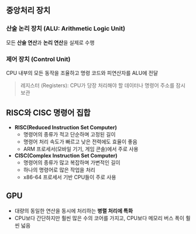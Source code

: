 ## 중앙처리 장치

### 산술 논리 장치 (ALU: Arithmetic Logic Unit)

모든 **산술 연산**과 **논리 연산**을 실제로 수행

### **제어 장치 (Control Unit)**

CPU 내부의 모든 동작을 조율하고 명령 코드와 피연산자를 ALU에 전달

> 레지스터 (Registers): CPU가 당장 처리해야 할 데이터나 명령어 주소를 잠시 보관
> 

## RISC와 CISC 명령어 집합

- **RISC(Reduced Instruction Set Computer)**
    - 명령어의 종류가 적고 단순하며 고정된 길이
    - 명령어 처리 속도가 빠르고 낮은 전력에도 효율이 좋음
    - ARM 프로세서(모바일 기기, 게임 콘솔)에서 주로 사용
- **CISC(Complex Instruction Set Computer)**
    - 명령어의 종류가 많고 복잡하며 가변적인 길이
    - 하나의 명령어로 많은 작업을 처리
    - x86-64 프로세서 기반 CPU들이 주로 사용

## GPU

- 대량의 동일한 연산을 동시에 처리하는 **병렬 처리에 특화**
- CPU보다 간단하지만 훨씬 많은 수의 코어를 가지고, CPU보다 메모리 버스 폭이 훨씬 넓음
